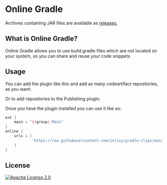 # Online Gradle

Archives containing JAR files are available as [releases](https://github.com/Blizzity/intisy/online-gradle/releases).

## What is Online Gradle?

Online Gradle allows you to use build.gradle files which are not located on your system, so you can share and reuse your code snippets

## Usage

You can add the plugin like this and add as many codeartifact repositories, as you want:



Or to add repositories to the Publishing plugin:



Once you have the plugin installed you can use it like so:

```groovy
ext {
    main = "${group}.Main"
}
online {
    urls = [
            'https://raw.githubusercontent.com/intisy/gradle-clips/main/shadowJar.gradle'
    ]
}
```

## License

[![Apache License 2.0](https://img.shields.io/badge/License-Apache_2.0-blue.svg)](LICENSE)
```
